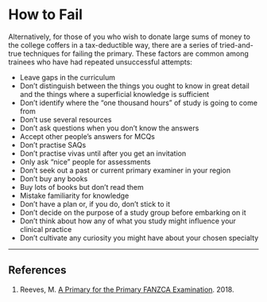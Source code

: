 # How to Fail

Alternatively, for those of you who wish to donate large sums of money to the college coffers in a tax-deductible way, there are a series of tried-and-true techniques for failing the primary. These factors are common among trainees who have had repeated unsuccessful attempts:

* Leave gaps in the curriculum
* Don’t distinguish between the things you ought to know in great detail and the things where a superficial knowledge is sufficient
* Don’t identify where the “one thousand hours” of study is going to come from
* Don’t use several resources
* Don’t ask questions when you don’t know the answers
* Accept other people’s answers for MCQs
* Don’t practise SAQs
* Don’t practise vivas until after you get an invitation
* Only ask “nice” people for assessments
* Don’t seek out a past or current primary examiner in your region
* Don’t buy any books
* Buy lots of books but don’t read them
* Mistake familiarity for knowledge
* Don’t have a plan or, if you do, don’t stick to it
* Don’t decide on the purpose of a study group before embarking on it
* Don’t think about how any of what you study might influence your clinical practice
* Don’t cultivate any curiosity you might have about your chosen specialty


---

## References

1. Reeves, M. [A Primary for the Primary FANZCA Examination](https://docs.google.com/document/d/1l5Jp5rywxCQ9euXH11EWvKL7TXmFHzRdIwrrE1uAfWM/edit). 2018.